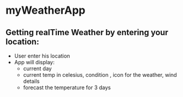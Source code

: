 # myWeatherApp
## Getting realTime Weather by entering your location:
  * User enter his location
  * App will display:
    * current day
    * current temp in celesius, condition , icon for the weather, wind details
    * forecast the temperature for 3 days 
